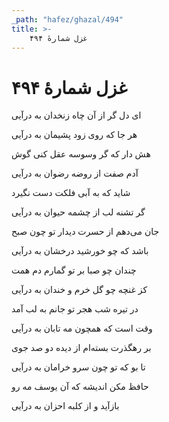 ```yaml
---
_path: "hafez/ghazal/494"
title: >-
    غزل شمارهٔ ۴۹۴
---
```

# غزل شمارهٔ ۴۹۴

<div class="b" id="bn1"><div class="m1"><p>ای دل گر از آن چاه زنخدان به درآیی</p></div>
<div class="m2"><p>هر جا که روی زود پشیمان به درآیی</p></div></div>
<div class="b" id="bn2"><div class="m1"><p>هش دار که گر وسوسه عقل کنی گوش</p></div>
<div class="m2"><p>آدم صفت از روضه رضوان به درآیی</p></div></div>
<div class="b" id="bn3"><div class="m1"><p>شاید که به آبی فلکت دست نگیرد</p></div>
<div class="m2"><p>گر تشنه لب از چشمه حیوان به درآیی</p></div></div>
<div class="b" id="bn4"><div class="m1"><p>جان می‌دهم از حسرت دیدار تو چون صبح</p></div>
<div class="m2"><p>باشد که چو خورشید درخشان به درآیی</p></div></div>
<div class="b" id="bn5"><div class="m1"><p>چندان چو صبا بر تو گمارم دم همت</p></div>
<div class="m2"><p>کز غنچه چو گل خرم و خندان به درآیی</p></div></div>
<div class="b" id="bn6"><div class="m1"><p>در تیره شب هجر تو جانم به لب آمد</p></div>
<div class="m2"><p>وقت است که همچون مه تابان به درآیی</p></div></div>
<div class="b" id="bn7"><div class="m1"><p>بر رهگذرت بسته‌ام از دیده دو صد جوی</p></div>
<div class="m2"><p>تا بو که تو چون سرو خرامان به درآیی</p></div></div>
<div class="b" id="bn8"><div class="m1"><p>حافظ مکن اندیشه که آن یوسف مه رو</p></div>
<div class="m2"><p>بازآید و از کلبه احزان به درآیی</p></div></div>
